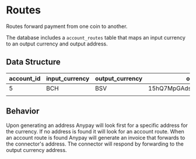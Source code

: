 
# Routes

Routes forward payment from one coin to another.

The database includes a `account_routes` table that maps an input currency
to an output currency and output address.

## Data Structure 

| account_id | input_currency | output_currency | output_address                     |
|------------|----------------|-----------------|------------------------------------|
| 5          | BCH            | BSV             | 15hQ7MpGAds3mPek7fHi3JkXcipx8Sgeaa |
|            |                |                 |                                    |

## Behavior

Upon generating an address Anypay will look first for a specific address for the
currency. If no address is found it will look for an account route. When an
account route is found Anypay will generate an invoice that forwards to the
connector's address. The connector will respond by forwarding to the output
currency address.

